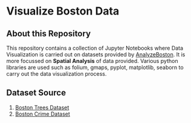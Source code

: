 # Visualize Boston Data

## About this Repository

This repository contains a collection of Jupyter Notebooks where Data Visualization is carried out on datasets provided by [AnalyzeBoston](https://data.boston.gov/). It is more focussed on **Spatial Analysis** of data provided. Various python libraries are used such as folium, gmaps, pyplot, matplotlib, seaborn to carry out the data visualization process.

## Dataset Source

1. [Boston Trees Dataset](https://data.boston.gov/dataset/trees)
2. [Boston Crime Dataset](https://data.boston.gov/dataset/crime-incident-reports-august-2015-to-date-source-new-system)
